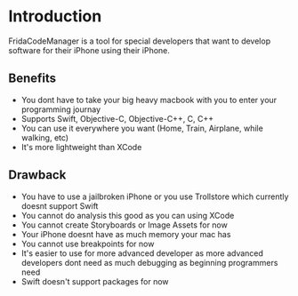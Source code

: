 # Introduction
FridaCodeManager is a tool for special developers that want to develop software for their iPhone using their iPhone.

## Benefits
- You dont have to take your big heavy macbook with you to enter your programming journay
- Supports Swift, Objective-C, Objective-C++, C, C++
- You can use it everywhere you want (Home, Train, Airplane, while walking, etc)
- It's more lightweight than XCode

## Drawback
- You have to use a jailbroken iPhone or you use Trollstore which currently doesnt support Swift
- You cannot do analysis this good as you can using XCode
- You cannot create Storyboards or Image Assets for now
- Your iPhone doesnt have as much memory your mac has
- You cannot use breakpoints for now
- It's easier to use for more advanced developer as more advanced developers dont need as much debugging as beginning programmers need
- Swift doesn't support packages for now
